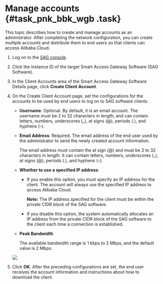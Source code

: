# Manage accounts {#task_pnk_bbk_wgb .task}

This topic describes how to create and manage accounts as an administrator. After completing the network configuration, you can create multiple accounts and distribute them to end users so that clients can access Alibaba Cloud.

1.  Log on to the [SAG console](https://smartag.console.aliyun.com/sag/cn-shanghai/sags).
2.  Click the instance ID of the target Smart Access Gateway Software \(SAG Software\).
3.  In the Client Accounts area of the Smart Access Gateway Software Details page, click **Create Client Account**.
4.  On the Create Client Account page, set the configurations for the accounts to be used by end users to log on to SAG software clients. 

    -   **Username**: Optional. By default, it is an email account. The username must be 2 to 32 characters in length, and can contain letters, numbers, underscores \(\_\), at signs \(@\), periods \(.\), and hyphens \(–\).
    -   **Email Address**: Required. The email address of the end user used by the administrator to send the newly created account information.

        The email address must contain the at sign \(@\) and must be 2 to 32 characters in length. It can contain letters, numbers, underscores \(\_\), at signs \(@\), periods \(.\), and hyphens \(-\).

    -   **Whether to use a specified IP address**:
        -   If you enable this option, you must specify an IP address for the client. The account will always use the specified IP address to access Alibaba Cloud.

            **Note:** The IP address specified for the client must be within the private CIDR block of the SAG software.

        -   If you disable this option, the system automatically allocates an IP address from the private CIDR block of the SAG software to the client each time a connection is established.
    -   **Peak Bandwidth** 

        The available bandwidth range is 1 kbps to 2 Mbps, and the default value is 2 Mbps.

    ![](http://static-aliyun-doc.oss-cn-hangzhou.aliyuncs.com/assets/img/129979/155713078444288_en-US.png)

5.  Click **OK**. After the preceding configurations are set, the end user receives the account information and instructions about how to download the client.

